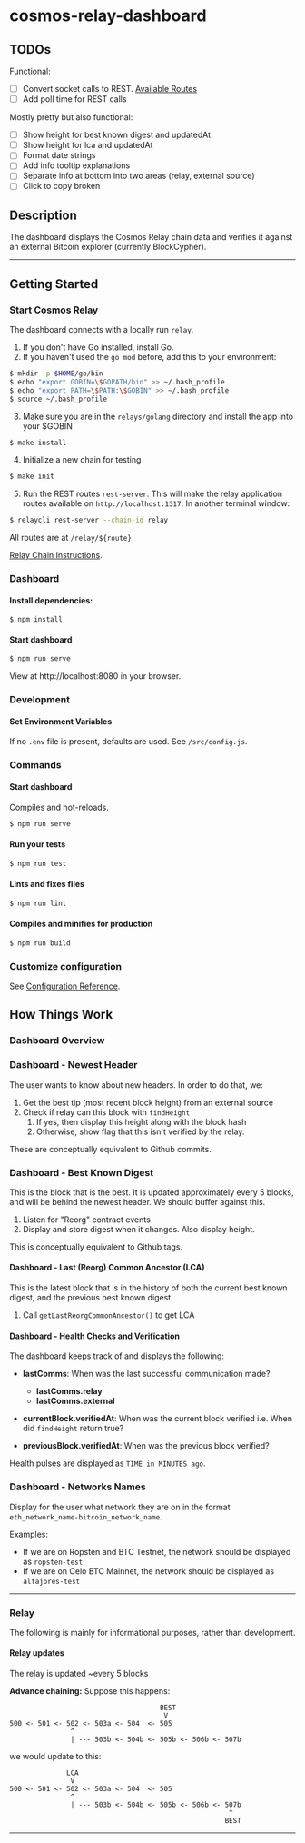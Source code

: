 # cosmos-relay-dashboard

## TODOs

Functional:

- [ ] Convert socket calls to REST. [Available Routes](https://github.com/summa-tx/relays/blob/master/golang/x/relay/client/rest/rest.go)
- [ ] Add poll time for REST calls

Mostly pretty but also functional:

- [ ] Show height for best known digest and updatedAt
- [ ] Show height for lca and updatedAt
- [ ] Format date strings
- [ ] Add info tooltip explanations
- [ ] Separate info at bottom into two areas (relay, external source)
- [ ] Click to copy broken

## Description

The dashboard displays the Cosmos Relay chain data and verifies it against an external Bitcoin explorer (currently BlockCypher).

--------------------------

## Getting Started

### Start Cosmos Relay

The dashboard connects with a locally run `relay`.

1. If you don't have Go installed, install Go.
2. If you haven't used the `go mod` before, add this to your environment:

```bash
$ mkdir -p $HOME/go/bin
$ echo "export GOBIN=\$GOPATH/bin" >> ~/.bash_profile
$ echo "export PATH=\$PATH:\$GOBIN" >> ~/.bash_profile
$ source ~/.bash_profile
```

3. Make sure you are in the `relays/golang` directory and install the app into your $GOBIN

```bash
$ make install
```

4. Initialize a new chain for testing

```bash
$ make init
```

5. Run the REST routes `rest-server`. This will make the relay application routes available on `http://localhost:1317`. In another terminal window:

```bash
$ relaycli rest-server --chain-id relay
```

All routes are at `/relay/${route}`

[Relay Chain Instructions](https://github.com/summa-tx/relays/blob/master/golang/scripts/README.md).

### Dashboard

#### Install dependencies:

```
$ npm install
```

#### Start dashboard

```sh
$ npm run serve
```

View at http://localhost:8080 in your browser.

### Development

#### Set Environment Variables

If no `.env` file is present, defaults are used. See `/src/config.js`.

### Commands

#### Start dashboard

Compiles and hot-reloads.

```sh
$ npm run serve
```

#### Run your tests

```sh
$ npm run test
```

#### Lints and fixes files

```sh
$ npm run lint
```

#### Compiles and minifies for production

```sh
$ npm run build
```

### Customize configuration

See [Configuration Reference](https://cli.vuejs.org/config/).

## How Things Work

### Dashboard Overview

### Dashboard - Newest Header

The user wants to know about new headers. In order to do that, we:

1. Get the best tip (most recent block height) from an external source
2. Check if relay can this block with `findHeight`
    1. If yes, then display this height along with the block hash
    2. Otherwise, show flag that this isn't verified by the relay.

These are conceptually equivalent to Github commits.

### Dashboard - Best Known Digest

This is the block that is the best. It is updated approximately every 5 blocks, and will be behind the newest header.
We should buffer against this.

1. Listen for "Reorg" contract events
2. Display and store digest when it changes. Also display height.

This is conceptually equivalent to Github tags.

#### Dashboard - Last (Reorg) Common Ancestor (LCA)

This is the latest block that is in the history of both the current best known digest, and the previous best known digest.

1. Call `getLastReorgCommonAncestor()` to get LCA

#### Dashboard - Health Checks and Verification

The dashboard keeps track of and displays the following:

* **lastComms**: When was the last successful communication made?
  * **lastComms.relay**
  * **lastComms.external**

* **currentBlock.verifiedAt**: When was the current block verified i.e. When did `findHeight` return true?

* **previousBlock.verifiedAt**: When was the previous block verified?

Health pulses are displayed as `TIME in MINUTES ago`.

### Dashboard - Networks Names
Display for the user what network they are on in the format `eth_network_name-bitcoin_network_name`.

Examples:
- If we are on Ropsten and BTC Testnet, the network should be displayed as `ropsten-test`
- If we are on Celo BTC Mainnet, the network should be displayed as `alfajores-test`

--------------------------

### Relay

The following is mainly for informational purposes, rather than development.

#### Relay updates

The relay is updated ~every 5 blocks

**Advance chaining:**
Suppose this happens:

```
                                     BEST
                                      V
500 <- 501 <- 502 <- 503a <- 504  <- 505
               ^
               | --- 503b <- 504b <- 505b <- 506b <- 507b
```

we would update to this:
```
              LCA
               V
500 <- 501 <- 502 <- 503a <- 504  <- 505
               ^
               | --- 503b <- 504b <- 505b <- 506b <- 507b
                                                      ^
                                                     BEST
```

--------------------------
